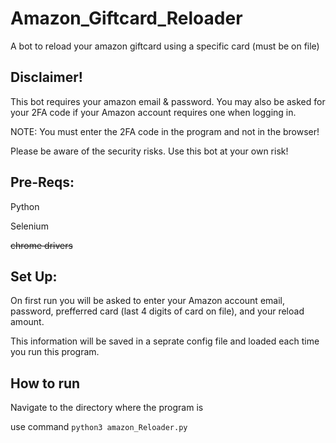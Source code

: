 # Amazon_Giftcard_Reloader
A bot to reload your amazon giftcard using a specific card (must be on file)


## Disclaimer!

This bot requires your amazon email & password. You may also be asked for your 2FA code if your Amazon account requires one when logging in.

NOTE: You must enter the 2FA code in the program and not in the browser!

Please be aware of the security risks. 
Use this bot at your own risk!

## Pre-Reqs:
Python

Selenium

~~chrome drivers~~


## Set Up:
On first run you will be asked to enter your Amazon account email, password, prefferred card (last 4 digits of card on file), and your reload amount.

This information will be saved in a seprate config file and loaded each time you run this program.

## How to run
Navigate to the directory where the program is

use command ```python3 amazon_Reloader.py```
